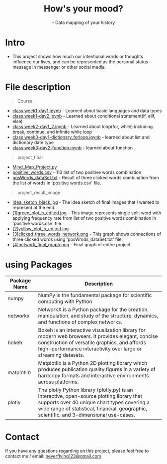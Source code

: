 <h1 align="center">
  How's your mood?
</h1>
<p align="center">
  - Data mapping of your history
</p>

# Intro
- This project shows how much our intentional words or thoughts influence our lives, and can be represented as the personal status message in messenger or other social media.

# File description
> Course

- [class week1-day1.ipynb](course) - Learned about basic languages and data types
- [class week1-day2.ipynb](course) - Learned about conditional statement(if, elif, else)
- [class week2-day1_2.ipynb](course) - Learned about loop(for, while) including break, continue, and infinite while loop
- [class week3-day1-dictionary_forloop.ipynb](course) - learned about list and dictionary date type
- [class week3-day2-function.ipynb](course) - learned about function

> project_final

- [Mind_Map_Project.py](project_final)
- [positive_words.csv](project_final) - 113 list of two positive words combination
- [posWords_dataSet.txt](project_final) - Result of three clicked words combination from the list of words in 'positive words.csv' file.

> project_result_image

- [Idea_sketch_black.jpg](project_final/project_result_image) - The idea sketch of final images that I wanted to represent at the end.
- [[1]green_plot_b_edited.jpg](project_final/project_result_image) - This image represents single split word with applying frequency rate from list of two positive words combination in 'positive words.csv' file.
- [[2]yellow_plot_b_edited.jpg](project_final/project_result_image)
- [[3]clicked_three_words_network.png](project_final/project_result_image) - This graph shows connections of three clicked words using 'posWrods_dataSet.txt' file.
- [[4]network_final_graph.png](project_final/project_result_image) - Final graph of entire project.

# using Packages
| Package Name                                |  Description                                                                 |
| ------------------------------------------- | -------------------------------------------------------------------------- |
| numpy                        | NumPy is the fundamental package for scientific computing with Python                     |
| networkx                  | NetworkX is a Python package for the creation, manipulation, and study of the structure,    dynamics, and functions of complex networks.          |
| bokeh                  | Bokeh is an interactive visualization library for modern web browsers. It provides elegant, concise construction of versatile graphics, and affords high-performance interactivity over large or streaming datasets.          |
| matplotlib                  | Matplotlib is a Python 2D plotting library which produces publication quality figures in a variety of hardcopy formats and interactive environments across platforms.          |
| plotly                  | The plotly Python library (plotly.py) is an interactive, open-source plotting library that supports over 40 unique chart types covering a wide range of statistical, financial, geographic, scientific, and 3-dimensional use-cases.          |


# Contact
If you have any questions regarding on this project, please feel free to contact me /
email: <a>neverflying123@gmail.com</a>
